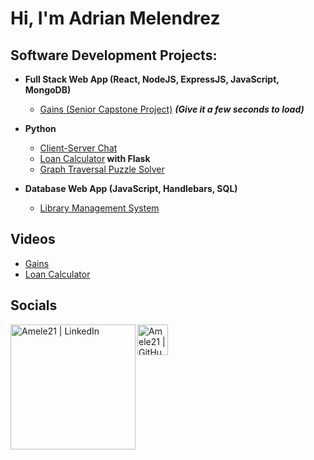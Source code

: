 <h1>Hi, I'm Adrian Melendrez <br/>

<h2>Software Development Projects:</h2>

- <b>Full Stack Web App (React, NodeJS, ExpressJS, JavaScript, MongoDB)</b>
  - [Gains (Senior Capstone Project)](https://gains-1enk.onrender.com/) <b><i>(Give it a few seconds to load)</b></i>

- <b>Python</b>
  - [Client-Server Chat](https://github.com/Amele21/Client---Server-Chat)
  - [Loan Calculator](https://github.com/Amele21/Loan-Calculator)<b>  with Flask</b>
  - [Graph Traversal Puzzle Solver](https://github.com/Amele21/Graph-Traversal-Puzzle)
 
- <b>Database Web App (JavaScript, Handlebars, SQL)</b>
  - [Library Management System](https://github.com/Amele21/Library-Management-System)

<h2>Videos</h2>

- [Gains](https://www.youtube.com/watch?v=AdAk74THrlU)
- [Loan Calculator](https://media.oregonstate.edu/media/1_bb39c6rq)


<h2>Socials</h2>


[<img align="left" alt="Amele21 | LinkedIn" width="200px" src="https://brand.linkedin.com/content/dam/me/brand/en-us/brand-home/logos/01-dsk-e8-v2.png.original.png" />][linkedin]
  
[<img align="left" alt="Amele21 | GitHub" width="49px" src="https://github.githubassets.com/images/modules/logos_page/GitHub-Mark.png" />][github]
  
  
  
[github]: https://github.com/Amele21


[linkedin]: https://www.linkedin.com/in/adrian-melendrez-131375261/

<!--
**joshmadakor1/joshmadakor1** is a ✨ _special_ ✨ repository because its `README.md` (this file) appears on your GitHub profile.

Here are some ideas to get you started:

- 🔭 I’m currently working on ...
- 🌱 I’m currently learning ...
- 👯 I’m looking to collaborate on ...
- 🤔 I’m looking for help with ...
- 💬 Ask me about ...
- 📫 How to reach me: ...
- 😄 Pronouns: ...
- ⚡ Fun fact: ...
-->
